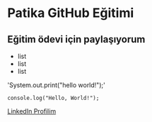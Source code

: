 # Patika GitHub Eğitimi
## Eğitim ödevi için paylaşıyorum

- list
- list
- list

'System.out.print("hello world!");'

`console.log("Hello, World!");`

[LinkedIn Profilim](https://www.linkedin.com/authwall?trk=bf&trkInfo=AQF0SDa-mvBwKgAAAX9wpnMYIWgbUxqkVciqOa5p4_vEDR5d8IOL8ueKoGEZ_-ohUp_XPkJ0UMzNrcmrnqoLxMoMIoLiTqP-xDeC3JxfoBSSkPy_UXfS8uNanE-iBYf28WFQZkc=&originalReferer=&sessionRedirect=https%3A%2F%2Ftr.linkedin.com%2Fin%2Feneshk)

